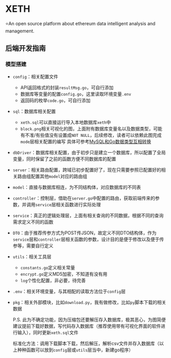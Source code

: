 # XETH
⭐An open source platform about ethereum data intelligent analysis and management.

## 后端开发指南
### 模型搭建
+ `config`：相关配置文件
  + API返回格式的封装`resultMsg.go`，可自行添加
  + 数据库等变量的配置`config.go`，这里读取环境变量`.env`
  + 返回码的枚举`code.go`，可自行添加
+ `sql`：数据库相关配置
  + `xeth.sql`可以直接运行导入本地数据库`xeth`中
  + `block.png`相关可视化的图，上面附有数据库变量名以及数据类型，可能有不准/有些值没有设置成`NOT NULL`，后续修改，读者可以依赖此图完成`mode`层相关配置的编写
  具体可参考[MySQL和Go数据类型互相转换](https://segmentfault.com/a/1190000011016366)
+ `dbDriver`：数据库相关配置，由于初步只是建立一个数据库，所以配置了全局变量，同时保留了之前的函数方便不同数据库的配置
+ `server`：相关路由配置，跨域已初步配置好了，现在只需要参照已配置好的相关路由组配置其他`model`对应的路由组
+ `model`：直接与数据库相连，为不同结构体，对应数据库的不同表
+ `controller`：控制层，借助在`server.go`中配置的路由，获取前端传来的参数，并调用`service`层相关函数进行实际处理
+ `service`：真正的逻辑处理层，上面有相关查询的不同数据，根据不同的查询需求定义不同的函数
+ `DTO`：由于推荐传参方式为POST传JSON，故定义不同DTO结构体，作为`service`层和`controller`层相关函数的参数，设计目的是便于修改以及便于传参等，需要自行定义
+ `utils`：相关工具层
  + `constants.go`定义相关常量
  + `encrypt.go`定义MD5加密，不知道有没有用
  + `log`个性化配置，非必要，待完善
+ `.env`：相关环境变量，与其相配的读取方法位于`config`层
+ `pkg`：相关外部模块，比如`download.py`，我有做修改，比如`py`脚本下载的相关数据

  P.S. 此为不确定功能，因为压缩包还要解压存入数据库，极其恶心，为图简便建议提前下载好数据，写代码存入数据库（推荐使用带有可视化界面的软件进行输入），同时更新`xeth.sql`文件 
  
  标准化方法：调用下载脚本下载，然后解压，解析csv文件并存入数据库（以上种种函数可以放到`config`层或`utils`层当中，新建go程序）